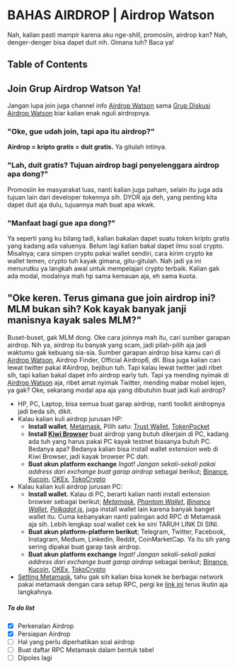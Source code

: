 # BAHAS AIRDROP | Airdrop Watson
  Nah, kalian pasti mampir karena aku nge-shill, promosiin, airdrop kan? Nah, denger-denger bisa dapet duit nih. Gimana tuh? Baca ya! 

## Table of Contents


## Join Grup Airdrop Watson Ya!
  Jangan lupa join juga channel info [Airdrop Watson](https://t.me/airdropwatson) sama [Grup Diskusi Airdrop Watson](https://t.me/airdropwatsondiscuss) biar kalian enak nguli airdropnya.
  
### "Oke, gue udah join, tapi apa itu airdrop?"
  **Airdrop = kripto gratis = duit gratis.** Ya gitulah intinya.
  
### "Lah, duit gratis? Tujuan airdrop bagi penyelenggara airdrop apa dong?"
  Promosiin ke masyarakat luas, nanti kalian juga paham, selain itu juga ada tujuan lain dari developer tokennya sih. DYOR aja deh, yang penting kita dapet duit aja dulu, tujuannya mah buat apa wkwk.
  
### "Manfaat bagi gue apa dong?"
  Ya seperti yang ku bilang tadi, kalian bakalan dapet suatu token kripto gratis yang kadang ada valuenya. Belum lagi kalian bakal dapet ilmu soal crypto. Misalnya; cara simpen crypto pakai wallet sendiri, cara kirim crypto ke wallet temen, crypto tuh kayak gimana, gitu-gitulah. Nah jadi ya ini menurutku ya langkah awal untuk mempelajari crypto terbaik. Kalian gak ada modal, modalnya mah hp sama kemauan aja, eh sama kuota.

## "Oke keren. Terus gimana gue join airdrop ini? MLM bukan sih? Kok kayak banyak janji manisnya kayak sales MLM?"
  Buset-buset, gak MLM dong. Oke cara joinnya mah itu, cari sumber garapan airdrop. Nih ya, airdrop itu banyak yang scam, jadi pilah-pilih aja jadi waktumu gak kebuang sia-sia. Sumber garapan airdrop bisa kamu cari di [Airdrop Watson](https://t.me/airdropwatson), Airdrop Finder, Official Airdrop6, dll. Bisa juga kalian cari lewat twitter pakai #Airdrop, bejibun tuh. Tapi kalau lewat twitter jadi ribet sih, tapi kalian bakal dapet info airdrop early tuh. Tapi ya mending nyimak di [Airdrop Watson](https://t.me/airdropwatson) aja, ribet amat nyimak Twitter, mending mabar mobel lejen, ya gak?
  Oke, sekarang modal apa aja yang dibutuhin buat jadi kuli airdrop?
  -  HP, PC, Laptop, bisa semua buat garap airdrop, nanti toolkit airdropnya jadi beda sih, dikit.
  -  Kalau kalian kuli airdrop jurusan HP:
      - **Install wallet**, [Metamask](https://play.google.com/store/apps/details?id=io.metamask&hl=en_US&gl=US), Pilih satu: [Trust Wallet](https://play.google.com/store/apps/details?id=com.wallet.crypto.trustapp), [TokenPocket](https://play.google.com/store/apps/details?id=vip.mytokenpocket)
      - **Install [Kiwi Browser](https://play.google.com/store/apps/details?id=com.kiwibrowser.browser)** buat airdrop yang butuh dikerjain di PC, kadang ada tuh yang harus pakai PC kayak testnet biasanya butuh PC. Bedanya apa? Bedanya kalian bisa install wallet extension web di Kiwi Browser, jadi kayak browser PC dah.
      - **Buat akun platform exchange** *Ingat! Jangan sekali-sekali pakai address dari exchange buat garap airdrop* sebagai berikut; [Binance](https://accounts.binance.com/en/register?ref=192098979), [Kucoin](https://www.kucoin.com/ucenter/signup?rcode=rJX74LW), [OKEx](https://www.okex.com/join/11459465), [TokoCrypto](https://www.tokocrypto.com/account/signup?ref=BF583KWC)
  -  Kalau kalian kuli airdrop jurusan PC:
      - **Install wallet.** Kalau di PC, berarti kalian nanti install extension browser sebagai berikut; [*Metamask*](https://metamask.io/), [*Phantom Wallet*](https://phantom.app), [*Binance Wallet*](https://chrome.google.com/webstore/detail/binance-wallet/fhbohimaelbohpjbbldcngcnapndodjp), [*Polkadot.js*](https://polkadot.js.org/), juga install wallet lain karena banyak banget wallet itu. Cuma kebanyakan nanti palingan add RPC di Metamask aja sih. Lebih lengkap soal wallet cek ke sini TARUH LINK DI SINI.
      - **Buat akun platform-platform berikut**; Telegram, Twitter, Facebook, Instagram, Medium, Linkedin, Reddit, CoinMarketCap. Ya itu sih yang sering dipakai buat garap task airdrop.
      - **Buat akun platform exchange** *Ingat! Jangan sekali-sekali pakai address dari exchange buat garap airdrop* sebagai berikut; [Binance](https://accounts.binance.com/en/register?ref=192098979), [Kucoin](https://www.kucoin.com/ucenter/signup?rcode=rJX74LW), [OKEx](https://www.okex.com/join/11459465), [TokoCrypto](https://www.tokocrypto.com/account/signup?ref=BF583KWC)
  - [Setting Metamask](./rpcMetamask.md), tahu gak sih kalian bisa konek ke berbagai network pakai metamask dengan cara setup RPC, pergi ke [link ini](./rpcMetamask.d) terus ikutin aja langkahnya.




##### To do list
- [x] Perkenalan Airdrop
- [x] Persiapan Airdrop
- [ ] Hal yang perlu diperhatikan soal airdrop
- [ ] Buat daftar RPC Metamask dalam bentuk tabel
- [ ] Dipoles lagi
